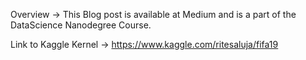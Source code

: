 Overview ->
This Blog post is available at Medium and is a part of the DataScience Nanodegree Course. 

Link to Kaggle Kernel -> https://www.kaggle.com/ritesaluja/fifa19
